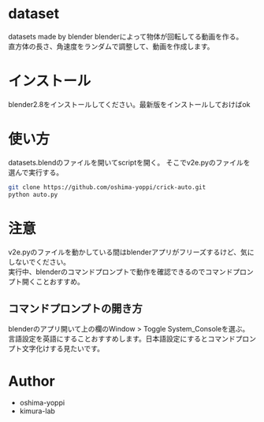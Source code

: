 # dataset
datasets made by blender
blenderによって物体が回転してる動画を作る。  
直方体の長さ、角速度をランダムで調整して、動画を作成します。

# インストール

blender2.8をインストールしてください。最新版をインストールしておけばok


# 使い方

datasets.blendのファイルを開いてscriptを開く。
そこでv2e.pyのファイルを選んで実行する。

```bash
git clone https://github.com/oshima-yoppi/crick-auto.git
python auto.py
```

# 注意
v2e.pyのファイルを動かしている間はblenderアプリがフリーズするけど、気にしないでください。  
実行中、blenderのコマンドプロンプトで動作を確認できるのでコマンドプロンプト開くことおすすめ。  
## コマンドプロンプトの開き方
blenderのアプリ開いて上の欄のWindow > Toggle System_Consoleを選ぶ。
言語設定を英語にすることおすすめします。日本語設定にするとコマンドプロンプト文字化けする見たいです。



# Author


* oshima-yoppi
* kimura-lab

